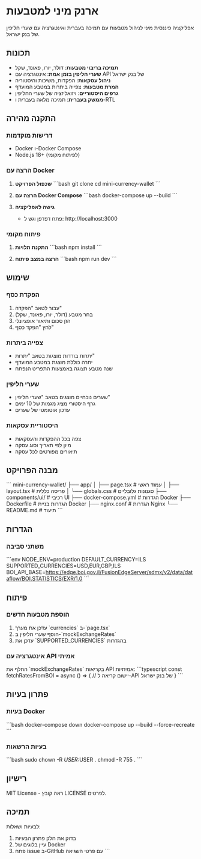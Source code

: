 # ארנק מיני למטבעות

אפליקציה פיננסית מיני לניהול מטבעות עם תמיכה בעברית ואינטגרציה עם שערי חליפין של בנק ישראל.

## תכונות

- **תמיכה בריבוי מטבעות**: דולר, יורו, פאונד, שקל
- **שערי חליפין בזמן אמת**: אינטגרציה עם API של בנק ישראל
- **ניהול עסקאות**: הפקדות, משיכות והיסטוריה
- **המרת מטבעות**: צפייה ביתרות במטבע המועדף
- **גרפים היסטוריים**: ויזואליזציה של שערי החליפין
- **ממשק בעברית**: תמיכה מלאה בעברית ו-RTL

## התקנה מהירה

### דרישות מוקדמות
- Docker ו-Docker Compose
- Node.js 18+ (לפיתוח מקומי)

### הרצה עם Docker

1. **שכפול הפרויקט**
   \`\`\`bash
   git clone <repository-url>
   cd mini-currency-wallet
   \`\`\`

2. **הרצה עם Docker Compose**
   \`\`\`bash
   docker-compose up --build
   \`\`\`

3. **גישה לאפליקציה**
   - פתח דפדפן וגש ל: http://localhost:3000

### פיתוח מקומי

1. **התקנת תלויות**
   \`\`\`bash
   npm install
   \`\`\`

2. **הרצה במצב פיתוח**
   \`\`\`bash
   npm run dev
   \`\`\`

## שימוש

### הפקדת כסף
1. עבור לטאב "הפקדה"
2. בחר מטבע (דולר, יורו, פאונד, שקל)
3. הזן סכום ותיאור אופציונלי
4. לחץ "הפקד כסף"

### צפייה ביתרות
- יתרות בודדות מוצגות בטאב "יתרות"
- יתרה כוללת מוצגת במטבע המועדף
- שנה מטבע תצוגה באמצעות התפריט הנפתח

### שערי חליפין
- שערים נוכחיים מוצגים בטאב "שערי חליפין"
- גרף היסטורי מציג מגמות של 10 ימים
- עדכון אוטומטי של שערים

### היסטוריית עסקאות
- צפה בכל ההפקדות והעסקאות
- מיון לפי תאריך וסוג עסקה
- תיאורים מפורטים לכל עסקה

## מבנה הפרויקט

\`\`\`
mini-currency-wallet/
├── app/
│   ├── page.tsx          # עמוד ראשי
│   ├── layout.tsx        # פריסה כללית
│   └── globals.css       # סגנונות גלובליים
├── components/ui/        # רכיבי UI
├── docker-compose.yml    # הגדרות Docker
├── Dockerfile           # הגדרות בניית Docker
├── nginx.conf           # הגדרות Nginx
└── README.md           # תיעוד
\`\`\`

## הגדרות

### משתני סביבה
\`\`\`env
NODE_ENV=production
DEFAULT_CURRENCY=ILS
SUPPORTED_CURRENCIES=USD,EUR,GBP,ILS
BOI_API_BASE=https://edge.boi.gov.il/FusionEdgeServer/sdmx/v2/data/dataflow/BOI.STATISTICS/EXR/1.0
\`\`\`

## פיתוח

### הוספת מטבעות חדשים
1. עדכן את מערך \`currencies\` ב-\`page.tsx\`
2. הוסף שערי חליפין ב-\`mockExchangeRates\`
3. עדכן את \`SUPPORTED_CURRENCIES\` בהגדרות

### אינטגרציה עם API אמיתי
החלף את \`mockExchangeRates\` בקריאות API אמיתיות:
\`\`\`typescript
const fetchRatesFromBOI = async () => {
  // יישום קריאה ל-API של בנק ישראל
}
\`\`\`

## פתרון בעיות

### בעיות Docker
\`\`\`bash
docker-compose down
docker-compose up --build --force-recreate
\`\`\`

### בעיות הרשאות
\`\`\`bash
sudo chown -R $USER:$USER .
chmod -R 755 .
\`\`\`

## רישיון

MIT License - ראה קובץ LICENSE לפרטים.

## תמיכה

לבעיות ושאלות:
1. בדוק את חלק פתרון הבעיות
2. עיין בלוגים של Docker
3. פתח issue ב-GitHub עם פרטי השגיאה
\`\`\`
